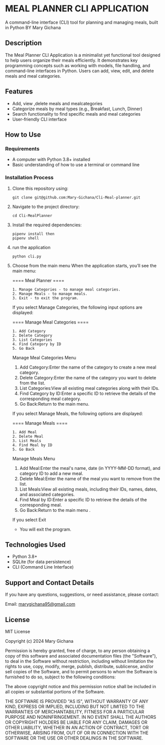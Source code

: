 # MEAL PLANNER CLI APPLICATION

A command-line interface (CLI) tool for planning and managing meals, built in Python
BY Mary Gichana

## Description

The Meal Planner CLI Application is a minimalist yet functional tool designed to help users organize their meals efficiently. It demonstrates key programming concepts such as working with models, file handling, and command-line interfaces in Python. Users can add, view, edit, and delete meals and meal categories.

## Features

- Add, view ,delete meals and mealcategories
- Categorize meals by meal types (e.g., Breakfast, Lunch, Dinner)
- Search functionality to find specific meals and meal categories
- User-friendly CLI interface

## How to Use

### Requirements

- A computer with Python 3.8+ installed
- Basic understanding of how to use a terminal or command line

### Installation Process

1.  Clone this repository using:

    ```
    git clone git@github.com:Mary-Gichana/Cli-Meal-planner.git
    ```

2.  Navigate to the project directory:

    ```
    cd Cli-MealPlanner

    ```

3.  Install the required dependencies:

    ```
    pipenv install then
    pipenv shell

    ```

4.  run the application

    ```
    python cli.py

    ```

5.  Choose from the main menu
    When the application starts, you’ll see the main menu:

    ==== Meal Planner ====

        1. Manage Categories - to manage meal categories.
        2. Manage Meals - to manage meals.
        3. Exit - to exit the program.

    If you select Manage Categories, the following input options are displayed:

    ==== Manage Meal Categories ====

        1. Add Category
        2. Delete Category
        3. List Categories
        4. Find Category by ID
        5. Go Back

    Manage Meal Categories Menu

    1. Add Category:Enter the name of the category to create a new meal category.
    2. Delete Category:Enter the name of the category you want to delete from the list.
    3. List Categories:View all existing meal categories along with their IDs.
    4. Find Category by ID:Enter a specific ID to retrieve the details of the corresponding meal category.
    5. Go Back:Return to the main menu.

    If you select Manage Meals, the following options are displayed:

    ==== Manage Meals ====

        1. Add Meal
        2. Delete Meal
        3. List Meals
        4. Find Meal by ID
        5. Go Back

    Manage Meals Menu

    1. Add Meal:Enter the meal's name, date (in YYYY-MM-DD format), and category ID to add a new meal.
    2. Delete Meal:Enter the name of the meal you want to remove from the list.
    3. List Meals:View all existing meals, including their IDs, names, dates, and associated categories.
    4. Find Meal by ID:Enter a specific ID to retrieve the details of the corresponding meal.
    5. Go Back:Return to the main menu .

    If you select Exit

    - You will exit the program.

## Technologies Used

- Python 3.8+
- SQLite (for data persistence)
- CLI (Command Line Interface)

## Support and Contact Details

If you have any questions, suggestions, or need assistance, please contact:

Email: marygichana95@gmail.com

## License

MIT License

Copyright (c) 2024 Mary Gichana

Permission is hereby granted, free of charge, to any person obtaining a copy
of this software and associated documentation files (the "Software"), to deal
in the Software without restriction, including without limitation the rights
to use, copy, modify, merge, publish, distribute, sublicense, and/or sell
copies of the Software, and to permit persons to whom the Software is
furnished to do so, subject to the following conditions:

The above copyright notice and this permission notice shall be included in all
copies or substantial portions of the Software.

THE SOFTWARE IS PROVIDED "AS IS", WITHOUT WARRANTY OF ANY KIND, EXPRESS OR
IMPLIED, INCLUDING BUT NOT LIMITED TO THE WARRANTIES OF MERCHANTABILITY,
FITNESS FOR A PARTICULAR PURPOSE AND NONINFRINGEMENT. IN NO EVENT SHALL THE
AUTHORS OR COPYRIGHT HOLDERS BE LIABLE FOR ANY CLAIM, DAMAGES OR OTHER
LIABILITY, WHETHER IN AN ACTION OF CONTRACT, TORT OR OTHERWISE, ARISING FROM,
OUT OF OR IN CONNECTION WITH THE SOFTWARE OR THE USE OR OTHER DEALINGS IN THE
SOFTWARE.
